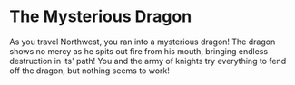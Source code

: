 # The Mysterious Dragon
As you travel Northwest, you ran into a mysterious dragon! The dragon shows no mercy as he spits out fire from his mouth, bringing endless destruction in its' path! You and the army of knights try everything to fend off the dragon, but nothing seems to work!